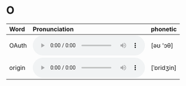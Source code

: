 
# O

| Word  | Pronunciation | phonetic |
| :-- | :-- | :-- |
| OAuth | <audio :src="$withBase('/audio/OAuth.mp3')" controls="controls" controlslist="nodownload"></audio> | [əʊ 'ɔθ] |
| origin | <audio :src="$withBase('/audio/origin.mp3')" controls="controls" controlslist="nodownload"></audio> | [ˈɒridʒin] |
